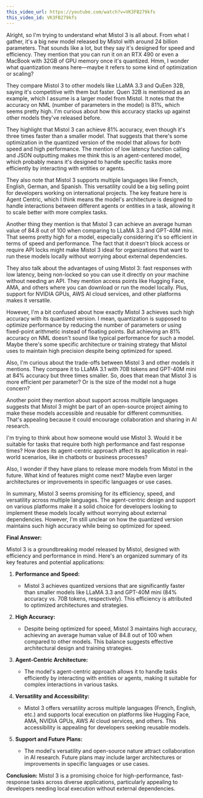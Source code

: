 ```yaml
---
this_video_url: https://youtube.com/watch?v=VK3FB279kfs
this_video_id: VK3FB279kfs
---
```

<think>
Alright, so I'm trying to understand what Mistol 3 is all about. From what I gather, it's a big new model released by Mistol with around 24 billion parameters. That sounds like a lot, but they say it's designed for speed and efficiency. They mention that you can run it on an RTX 490 or even a MacBook with 32GB of GPU memory once it's quantized. Hmm, I wonder what quantization means here—maybe it refers to some kind of optimization or scaling?

They compare Mistol 3 to other models like LLaMA 3.3 and QuEen 32B, saying it's competitive with them but faster. Quen 32B is mentioned as an example, which I assume is a larger model from Mistol. It notes that the accuracy on NML (number of parameters in the model) is 81%, which seems pretty high. I'm curious about how this accuracy stacks up against other models they've released before.

They highlight that Mistol 3 can achieve 81% accuracy, even though it's three times faster than a smaller model. That suggests that there's some optimization in the quantized version of the model that allows for both speed and high performance. The mention of low latency function calling and JSON outputting makes me think this is an agent-centered model, which probably means it's designed to handle specific tasks more efficiently by interacting with entities or agents.

They also note that Mistol 3 supports multiple languages like French, English, German, and Spanish. This versatility could be a big selling point for developers working on international projects. The key feature here is Agent Centric, which I think means the model's architecture is designed to handle interactions between different agents or entities in a task, allowing it to scale better with more complex tasks.

Another thing they mention is that Mistol 3 can achieve an average human value of 84.8 out of 100 when comparing to LLaMA 3.3 and GPT-40M mini. That seems pretty high for a model, especially considering it's so efficient in terms of speed and performance. The fact that it doesn't block access or require API locks might make Mistol 3 ideal for organizations that want to run these models locally without worrying about external dependencies.

They also talk about the advantages of using Mistol 3: fast responses with low latency, being non-locked so you can use it directly on your machine without needing an API. They mention access points like Hugging Face, AMA, and others where you can download or run the model locally. Plus, support for NVIDIA GPUs, AWS AI cloud services, and other platforms makes it versatile.

However, I'm a bit confused about how exactly Mistol 3 achieves such high accuracy with its quantized version. I mean, quantization is supposed to optimize performance by reducing the number of parameters or using fixed-point arithmetic instead of floating points. But achieving an 81% accuracy on NML doesn't sound like typical performance for such a model. Maybe there's some specific architecture or training strategy that Mistol uses to maintain high precision despite being optimized for speed.

Also, I'm curious about the trade-offs between Mistol 3 and other models it mentions. They compare it to LLaMA 3.1 with 70B tokens and GPT-40M mini at 84% accuracy but three times smaller. So, does that mean that Mistol 3 is more efficient per parameter? Or is the size of the model not a huge concern?

Another point they mention about support across multiple languages suggests that Mistol 3 might be part of an open-source project aiming to make these models accessible and reusable for different communities. That's appealing because it could encourage collaboration and sharing in AI research.

I'm trying to think about how someone would use Mistol 3. Would it be suitable for tasks that require both high performance and fast response times? How does its agent-centric approach affect its application in real-world scenarios, like in chatbots or business processes?

Also, I wonder if they have plans to release more models from Mistol in the future. What kind of features might come next? Maybe even larger architectures or improvements in specific languages or use cases.

In summary, Mistol 3 seems promising for its efficiency, speed, and versatility across multiple languages. The agent-centric design and support on various platforms make it a solid choice for developers looking to implement these models locally without worrying about external dependencies. However, I'm still unclear on how the quantized version maintains such high accuracy while being so optimized for speed.
</think>

**Final Answer:**

Mistol 3 is a groundbreaking model released by Mistol, designed with efficiency and performance in mind. Here's an organized summary of its key features and potential applications:

1. **Performance and Speed:**
   - Mistol 3 achieves quantized versions that are significantly faster than smaller models like LLaMA 3.3 and GPT-40M mini (84% accuracy vs. 70B tokens, respectively). This efficiency is attributed to optimized architectures and strategies.

2. **High Accuracy:**
   - Despite being optimized for speed, Mistol 3 maintains high accuracy, achieving an average human value of 84.8 out of 100 when compared to other models. This balance suggests effective architectural design and training strategies.

3. **Agent-Centric Architecture:**
   - The model's agent-centric approach allows it to handle tasks efficiently by interacting with entities or agents, making it suitable for complex interactions in various tasks.

4. **Versatility and Accessibility:**
   - Mistol 3 offers versatility across multiple languages (French, English, etc.) and supports local execution on platforms like Hugging Face, AMA, NVIDIA GPUs, AWS AI cloud services, and others. This accessibility is appealing for developers seeking reusable models.

5. **Support and Future Plans:**
   - The model's versatility and open-source nature attract collaboration in AI research. Future plans may include larger architectures or improvements in specific languages or use cases.

**Conclusion:**
Mistol 3 is a promising choice for high-performance, fast-response tasks across diverse applications, particularly appealing to developers needing local execution without external dependencies.
